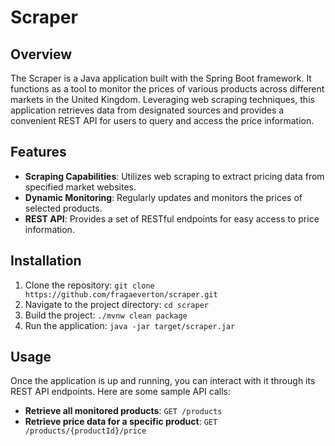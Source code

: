 # Scraper

## Overview

The Scraper is a Java application built with the Spring Boot framework. It functions as a tool to monitor the prices of various products across different markets in the United Kingdom. Leveraging web scraping techniques, this application retrieves data from designated sources and provides a convenient REST API for users to query and access the price information.

## Features

- **Scraping Capabilities**: Utilizes web scraping to extract pricing data from specified market websites.
- **Dynamic Monitoring**: Regularly updates and monitors the prices of selected products.
- **REST API**: Provides a set of RESTful endpoints for easy access to price information.

## Installation

1. Clone the repository: `git clone https://github.com/fragaeverton/scraper.git`
2. Navigate to the project directory: `cd scraper`
3. Build the project: `./mvnw clean package`
4. Run the application: `java -jar target/scraper.jar`

## Usage

Once the application is up and running, you can interact with it through its REST API endpoints. Here are some sample API calls:

- **Retrieve all monitored products**: `GET /products`
- **Retrieve price data for a specific product**: `GET /products/{productId}/price`
